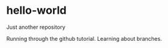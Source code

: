 # hello-world
Just another repository

Running through the github tutorial. Learning about branches.
